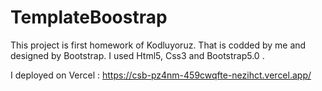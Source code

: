 # TemplateBoostrap

This project is first homework of Kodluyoruz. 
That is codded by me and designed by Bootstrap. I used Html5, Css3 and Bootstrap5.0 .

I deployed on Vercel : https://csb-pz4nm-459cwqfte-nezihct.vercel.app/
